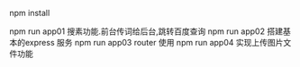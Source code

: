 npm install

npm run app01 搜素功能.前台传词给后台,跳转百度查询
npm run app02 搭建基本的express 服务 
npm run app03 router 使用
npm run app04 实现上传图片文件功能
